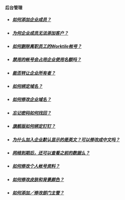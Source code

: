 #### 后台管理

* ##### [如何添加企业成员？](https://worktile.com/club/baike/b794026fbdb540819418db0755ed6d17) 

* ##### [为何企业成员无法添加客户？](https://worktile.com/club/baike/b82dcce25b2542dcbdac59384ca0b074) 

* ##### [如何删除离职员工的Worktile帐号？ ](https://worktile.com/club/baike/442e4b2fe85149f2ba6be7bda1724eea)

* ##### [禁用的帐号会占用企业使用名额吗？ ](https://worktile.com/club/baike/e9aeff215fd2408da780e6e50a1eabb3)

* ##### [能否转让企业所有者？ ](https://worktile.com/club/baike/e7d1d08a558f478493b51bba2d6a435c)

* ##### [如何绑定域名？](https://worktile.com/club/baike/567e76061dde471b8d9e5fcb471150df)

* ##### [如何修改企业域名？ ](https://worktile.com/club/baike/17f8d9c843814054ac9f78f081b36a09)

* ##### [忘记密码如何找回？ ](https://worktile.com/club/baike/9631d52ed3c0446d9e7d87f4ecc0472c)

* ##### [旗舰版如何绑定钉钉？ ](https://worktile.com/club/baike/7a115d1314fe47a78f70a37446239de2)

* ##### [为什么加入企业默认显示的是英文？可以修改成中文吗？ ](https://worktile.com/club/_/e59c5254523f4bd3afd9eb5fe1772549)

* ##### [网络到期后，还可以查看之前的数据么？ ](https://worktile.com/club/thread/414a77248c754c07b3b78fa8fcd0b45f)

* ##### [如何修改个人帐号资料？ ](https://worktile.com/club/baike/b5e46b01e85443588082466ef6c2ba5c)

* ##### [如何修改皮肤和背景颜色？ ](https://worktile.com/club/thread/19ae1d7776794c798844801a033be7f4)

* ##### [如何添加／修改部门主管？ ](https://worktile.com/club/thread/4652d718eef54cd39e9df2c3dc27ec40)